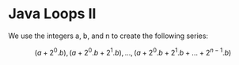 # Java Loops II

We use the integers a, b, and n to create the following series:

```math
(a + {2}^0 .b), (a + {2}^0 .b + {2}^1 .b), ... , (a + {2}^0 .b + {2}^1 .b + ... + {2}^{n-1} .b)
```
